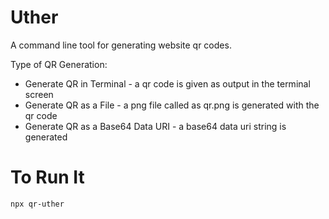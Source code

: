 # Uther

A command line tool for generating website qr codes.

Type of QR Generation:

- Generate QR in Terminal - a qr code is given as output in the terminal screen
- Generate QR as a File - a png file called as qr.png is generated with the qr code
- Generate QR as a Base64 Data URI - a base64 data uri string is generated

# To Run It

```sh
npx qr-uther
```
